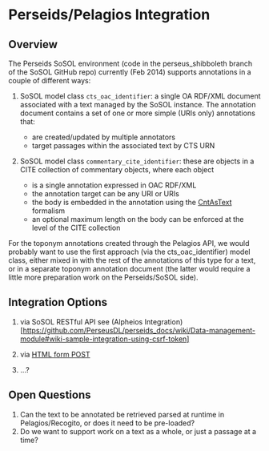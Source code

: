 # Perseids/Pelagios Integration

## Overview

The Perseids SoSOL environment (code in the perseus_shibboleth branch of the SoSOL GitHub repo) currently (Feb 2014) supports annotations in a couple of different ways: 

1. SoSOL model class `cts_oac_identifier`: a single OA RDF/XML document associated with a text managed by the SoSOL instance.  The annotation document contains a set of one or more simple (URIs only) annotations that:
    * are created/updated by multiple annotators
    * target passages within the associated text by CTS URN
    
2. SoSOL model class `commentary_cite_identifier`: these are objects in a CITE collection of commentary objects, where each object 
    * is a single annotation expressed in OAC RDF/XML 
    * the annotation target can be any URI or URIs 
    * the body is embedded in the annotation using the [CntAsText](http://www.openannotation.org/spec/core/core.html#BodyEmbed) formalism
    * an optional maximum length on the body can be enforced at the level of the CITE collection

For the toponym annotations created through the Pelagios API, we would probably want to use the first approach (via the cts_oac_identifier) model class, either mixed in with the rest of the annotations of this type for a text, or in a separate toponym annotation document (the latter would require a little more preparation work on the Perseids/SoSOL side).

## Integration Options

1. via SoSOL RESTful API see (Alpheios Integration)[https://github.com/PerseusDL/perseids_docs/wiki/Data-management-module#wiki-sample-integration-using-csrf-token]

2. via [HTML form POST](http://www.gliffy.com/go/publish/5374746)

3. ...?

## Open Questions

1. Can the text to be annotated be retrieved parsed at runtime in Pelagios/Recogito, or does it need to be pre-loaded?
2. Do we want to support work on a text as a whole, or just a passage at a time?

